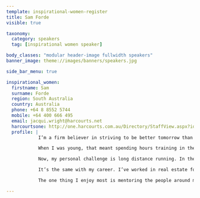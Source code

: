 ```yaml
---
template: inspirational-women-register
title: Sam Forde
visible: true

taxonomy:
  category: speakers
  tag: [inspirational women speaker]

body_classes: "modular header-image fullwidth speakers"
banner_image: theme://images/banners/speakers.jpg

side_bar_menu: true

inspirational_women:
  firstname: Sam
  surname: Forde
  region: South Australia
  country: Australia
  phone: +64 8 8552 5744
  mobile: +64 400 666 495
  email: jacqui.wright@harcourts.net
  harcourtsone: http://one.harcourts.com.au/Directory/StaffView.aspx?id=19065
  profile: |
            I’m a firm believer in striving to be better tomorrow than I am today.

            When I was young, that meant spending hours training in the pool.

            Now, my personal challenge is long distance running. In the past five years, I’ve competed in marathons in New York, Paris, Tokyo and Auckland – and I’m pleased to say I’ve beaten my personal best every time.

            It’s the same with my career. I’ve worked in real estate for 26 years and am currently managing director of a fast growing business on South Australia’s beautiful South Coast. While I know vision and hard work are key contributors to our success, I also know that our growth owes more to the team of people we work with and who deliver on our vision every day.

            The one thing I enjoy most is mentoring the people around me – helping them to reach their personal and professional goals by being better tomorrow than they are today!

---
```

